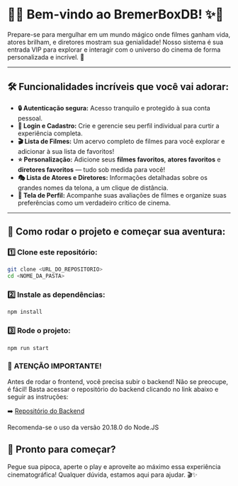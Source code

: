 # 🎥✨ **Bem-vindo ao BremerBoxDB!** ✨🎥

Prepare-se para mergulhar em um mundo mágico onde filmes ganham vida, atores brilham, e diretores mostram sua genialidade! Nosso sistema é sua entrada VIP para explorar e interagir com o universo do cinema de forma personalizada e incrível. 🍿

---

## 🛠️ **Funcionalidades incríveis que você vai adorar:**

- **🔒 Autenticação segura:** Acesso tranquilo e protegido à sua conta pessoal.
- **👤 Login e Cadastro:** Crie e gerencie seu perfil individual para curtir a experiência completa.
- **🎬 Lista de Filmes:** Um acervo completo de filmes para você explorar e adicionar à sua lista de favoritos!
- **⭐ Personalização:** Adicione seus **filmes favoritos**, **atores favoritos** e **diretores favoritos** — tudo sob medida para você!
- **🎭 Lista de Atores e Diretores:** Informações detalhadas sobre os grandes nomes da telona, a um clique de distância.
- **📝 Tela de Perfil:** Acompanhe suas avaliações de filmes e organize suas preferências como um verdadeiro crítico de cinema.

---

## 🚀 **Como rodar o projeto e começar sua aventura:**

### 1️⃣ Clone este repositório:
```bash
git clone <URL_DO_REPOSITORIO>
cd <NOME_DA_PASTA>
```

### 2️⃣ Instale as dependências:
```bash
npm install
```

### 3️⃣ Rode o projeto:
```bash
npm run start
```

### 🛑 **ATENÇÃO IMPORTANTE!**
Antes de rodar o frontend, você precisa subir o backend! Não se preocupe, é fácil! Basta acessar o repositório do backend clicando no link abaixo e seguir as instruções:

➡️ [Repositório do Backend](https://github.com/pedrobarros01/BremerFilmes-BackEnd)

Recomenda-se o uso da versão 20.18.0 do Node.JS


## 🌟 **Pronto para começar?**
Pegue sua pipoca, aperte o play e aproveite ao máximo essa experiência cinematográfica! Qualquer dúvida, estamos aqui para ajudar. 🎬✨
